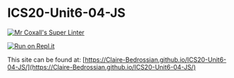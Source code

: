 # ICS20-Unit6-04-JS

[![Mr Coxall's Super Linter](https://github.com/Claire-Bedrossian/ICS20-Unit6-04-JS/workflows/Mr%20Coxall's%20Super%20Linter/badge.svg)](https://github.com/Claire-Bedrossian/ICS20-Unit6-04-JS/actions)

[![Run on Repl.it](https://repl.it/badge/github/Claire-Bedrossian/ICS20-Unit6-04-JS)](https://repl.it/github/Claire-Bedrossian/ICS20-Unit6-04-JS)

This site can be found at: [https://Claire-Bedrossian.github.io/ICS20-Unit6-04-JS/](https://Claire-Bedrossian.github.io/ICS20-Unit6-04-JS/)
